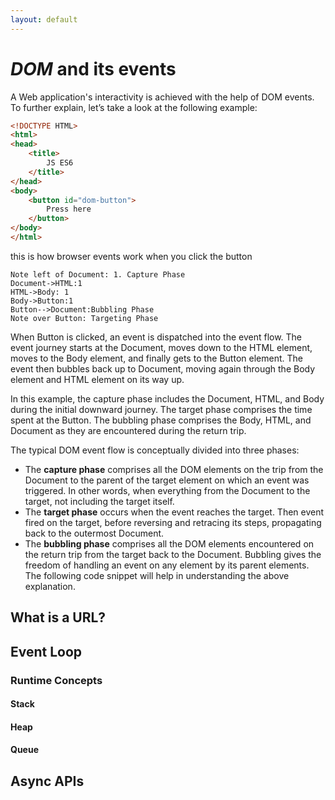 ```yaml
---
layout: default
---
```

# *DOM* and its events
A Web application's interactivity is achieved with the help of DOM events.
To further explain, let’s take a look at the following example:
```html
<!DOCTYPE HTML>
<html>
<head>
    <title>
        JS ES6
    </title>
</head>
<body>
    <button id="dom-button">
        Press here
    </button>
</body>
</html>
```
this is how browser events work when you click the button
```sequence
Note left of Document: 1. Capture Phase
Document->HTML:1
HTML->Body: 1
Body->Button:1
Button-->Document:Bubbling Phase
Note over Button: Targeting Phase

```
When Button is clicked, an event is dispatched into the event flow. The event journey starts at the Document, moves down to the HTML element, moves to the Body element, and finally gets to the Button element. The event then bubbles back up to Document, moving again through the Body element and HTML element on its way up.

In this example, the capture phase includes the Document, HTML, and Body during the initial downward journey. The target phase comprises the time spent at the Button. The bubbling phase comprises the Body, HTML, and Document as they are encountered during the return trip.

The typical DOM event flow is conceptually divided into three phases:
* The **capture phase** comprises all the DOM elements on the trip from the Document to the parent of the target element on which an event was triggered. In other words, when everything from the Document to the target, not including the target itself.
* The **target phase** occurs when the event reaches the target. Then event fired on the target, before reversing and retracing its steps, propagating back to the outermost Document.
* The **bubbling phase** comprises all the DOM elements encountered on the return trip from the target back to the Document. Bubbling gives the freedom of handling an event on any element by its parent elements.
The following code snippet will help in understanding the above explanation.

<script async src="//jsfiddle.net/Rag11/heogwpv6/6/embed/js,html,css,result/dark/"></script>

## What is a URL?
## Event Loop
### Runtime Concepts
#### Stack
#### Heap
#### Queue
## Async APIs